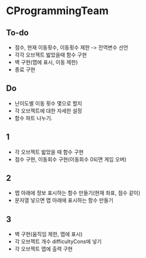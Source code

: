 # CProgrammingTeam

## To-do
- 점수, 현재 이동횟수, 이동횟수 제한 -> 전역변수 선언
- 각각 오브젝트 밟았을때 함수 구현
- 벽 구현(맵에 표시, 이동 제한)
- 종료 구현
## Do
- 난이도별 이동 횟수 몇으로 할지
- 각 오브젝트에 대한 자세한 설정
- 함수 파트 나누기.
## 1
- 각 오브젝트 밟았을 때 함수 구현
- 점수 구현, 이동회수 구현(이동회수 0되면 게임 오버)
## 2
- 맵 아래에 정보 표시하는 함수 만들기(현재 좌표, 점수 같이)
- 문자열 넣으면 맵 아래에 표시하는 함수 만들기
## 3
- 벽 구현(움직임 제한, 맵에 표시)
- 각 오브젝트 개수 difficultyCons에 넣기
- 각 오브젝트 맵에 출력 구현
